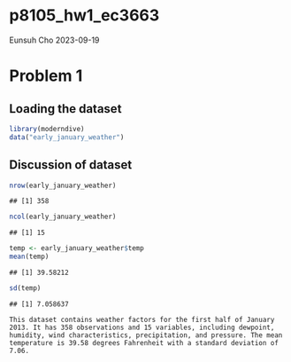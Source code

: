 p8105_hw1_ec3663
================
Eunsuh Cho
2023-09-19

# Problem 1

## Loading the dataset

``` r
library(moderndive)
data("early_january_weather")
```

## Discussion of dataset

``` r
nrow(early_january_weather)
```

    ## [1] 358

``` r
ncol(early_january_weather)
```

    ## [1] 15

``` r
temp <- early_january_weather$temp
mean(temp)
```

    ## [1] 39.58212

``` r
sd(temp)
```

    ## [1] 7.058637

`This dataset contains weather factors for the first half of January 2013. It has 358 observations and 15 variables, including dewpoint, humidity, wind characteristics, precipitation, and pressure. The mean temperature is 39.58 degrees Fahrenheit with a standard deviation of 7.06.`
